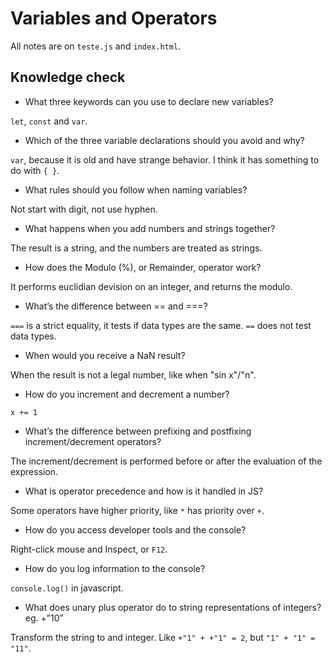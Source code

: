 # Variables and Operators

All notes are on `teste.js` and `index.html`.

## Knowledge check

* What three keywords can you use to declare new variables?

`let`, `const` and `var`.

* Which of the three variable declarations should you avoid and why?

`var`, because it is old and have strange behavior. I think it has something to do with `{ }`.

* What rules should you follow when naming variables?

Not start with digit, not use hyphen.

* What happens when you add numbers and strings together?

The result is a string, and the numbers are treated as strings.

* How does the Modulo (%), or Remainder, operator work?

It performs euclidian devision on an integer, and returns the modulo.

* What’s the difference between == and ===?

`===` is a strict equality, it tests if data types are the same. `==` does not test data types.

* When would you receive a NaN result?

When the result is not a legal number, like when "sin x"/"n".

* How do you increment and decrement a number?

`x += 1`

* What’s the difference between prefixing and postfixing increment/decrement operators?

The increment/decrement is performed before or after the evaluation of the expression.

* What is operator precedence and how is it handled in JS?

Some operators have higher priority, like `*` has priority over `+`.

* How do you access developer tools and the console?

Right-click mouse and Inspect, or `F12`.

* How do you log information to the console?

`console.log()` in javascript.

* What does unary plus operator do to string representations of integers? eg. +”10”

Transform the string to and integer. Like `+"1" + +"1" = 2`, but `"1" + "1" = "11"`.
